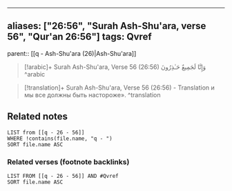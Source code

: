 
---
aliases: ["26:56", "Surah Ash-Shu'ara, verse 56", "Qur'an 26:56"]
tags: Qvref
---

parent:: [[q - Ash-Shu'ara (26)|Ash-Shu'ara]]

> [!arabic]+ Surah Ash-Shu'ara, Verse 56 (26:56)
> <span class="quran-arabic">وَإِنَّا لَجَمِيعٌ حَـٰذِرُونَ</span>
^arabic

> [!translation]+ Surah Ash-Shu'ara, Verse 56 (26:56) - Translation
> и мы все должны быть настороже».
^translation



## Related notes
```dataview
LIST from [[q - 26 - 56]]
WHERE !contains(file.name, "q - ")
SORT file.name ASC
```

### Related verses (footnote backlinks)
```dataview
LIST FROM [[q - 26 - 56]] AND #Qvref
SORT file.name ASC
```


